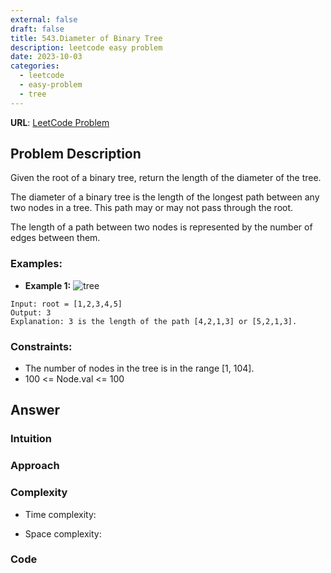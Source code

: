 ```yaml
---
external: false
draft: false
title: 543.Diameter of Binary Tree
description: leetcode easy problem
date: 2023-10-03
categories:
  - leetcode
  - easy-problem
  - tree
---
```


**URL**: [LeetCode Problem](https://leetcode.com/problems/diameter-of-binary-tree/)

## Problem Description

Given the root of a binary tree, return the length of the diameter of the tree.

The diameter of a binary tree is the length of the longest path between any two nodes in a tree. This path may or may not pass through the root.

The length of a path between two nodes is represented by the number of edges between them.

### Examples:

- **Example 1:**
  ![tree](/images/diameter-binary-tree.png)

```plaintext
Input: root = [1,2,3,4,5]
Output: 3
Explanation: 3 is the length of the path [4,2,1,3] or [5,2,1,3].
```

### Constraints:

- The number of nodes in the tree is in the range [1, 104].
- 100 <= Node.val <= 100

## Answer

### Intuition

### Approach

### Complexity

- Time complexity:

- Space complexity:

### Code

```python

```
